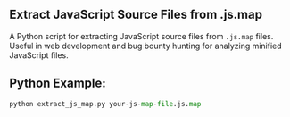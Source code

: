 ## Extract JavaScript Source Files from .js.map
A Python script for extracting JavaScript source files from `.js.map` files. Useful in web development and bug bounty hunting for analyzing minified JavaScript files.

## Python Example:
```python
python extract_js_map.py your-js-map-file.js.map